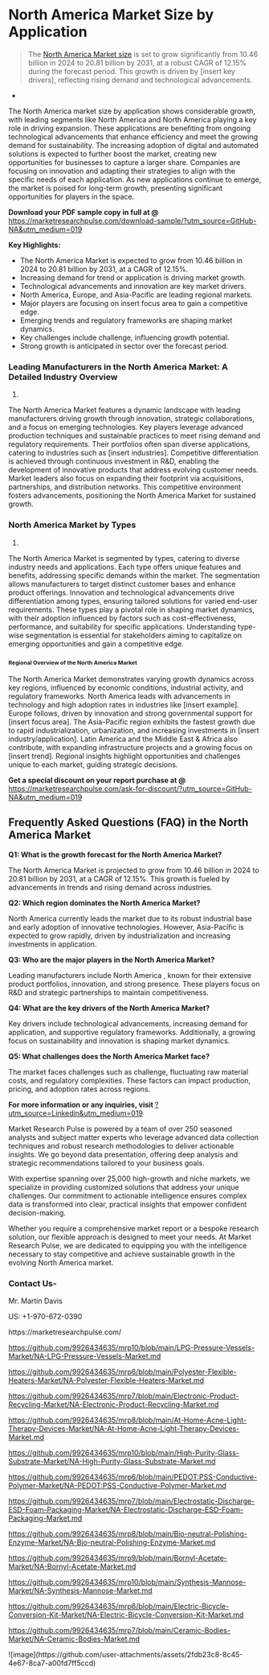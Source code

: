 <h1>North America  Market&nbsp;Size by Application</h1><blockquote><p>The <a href="https://marketresearchpulse.com/download-sample/?utm_source=GitHub-NA&amp;utm_medium=019">North America  Market size</a> is set to grow significantly from 10.46 billion in 2024 to 20.81 billion by 2031, at a robust CAGR of 12.15% during the forecast period. This growth is driven by [insert key drivers], reflecting rising demand and technological advancements.</p></blockquote><ul><li></li></ul><p>The North America  market size by application shows considerable growth, with leading segments like North America  and North America  playing a key role in driving expansion. These applications are benefiting from ongoing technological advancements that enhance efficiency and meet the growing demand for sustainability. The increasing adoption of digital and automated solutions is expected to further boost the market, creating new opportunities for businesses to capture a larger share. Companies are focusing on innovation and adapting their strategies to align with the specific needs of each application. As new applications continue to emerge, the market is poised for long-term growth, presenting significant opportunities for players in the space.</p><p><strong>Download your PDF sample copy in full at @ </strong><a href="https://marketresearchpulse.com/download-sample/?utm_source=GitHub-NA&amp;utm_medium=019">https://marketresearchpulse.com/download-sample/?utm_source=GitHub-NA&amp;utm_medium=019</a></p><p><strong>Key Highlights: </strong></p><ul><li>The North America  Market is expected to grow from 10.46 billion in 2024 to 20.81 billion by 2031, at a CAGR of 12.15%.</li><li>Increasing demand for trend or application is driving market growth.</li><li>Technological advancements and innovation are key market drivers.</li><li>North America, Europe, and Asia-Pacific are leading regional markets.</li><li>Major players are focusing on insert focus area to gain a competitive edge.</li><li>Emerging trends and regulatory frameworks are shaping market dynamics.</li><li>Key challenges include challenge, influencing growth potential.</li><li>Strong growth is anticipated in sector over the forecast period.</li></ul><h3>Leading Manufacturers in the North America  Market: A Detailed Industry Overview</h3><ol><li></li></ol><div class="flex max-w-full flex-col flex-grow"><div class="min-h-8 text-message flex w-full flex-col items-end gap-2 whitespace-normal break-words [.text-message+&amp;]:mt-5" dir="auto" data-message-author-role="assistant" data-message-id="fd8432e4-4910-450d-b182-61b7bfb0a01f" data-message-model-slug="gpt-4o"><div class="flex w-full flex-col gap-1 empty:hidden first:pt-[3px]"><div class="markdown prose w-full break-words dark:prose-invert light"><p>The North America  Market features a dynamic landscape with leading manufacturers driving growth through innovation, strategic collaborations, and a focus on emerging technologies. Key players leverage advanced production techniques and sustainable practices to meet rising demand and regulatory requirements. Their portfolios often span diverse applications, catering to industries such as [insert industries]. Competitive differentiation is achieved through continuous investment in R&amp;D, enabling the development of innovative products that address evolving customer needs. Market leaders also focus on expanding their footprint via acquisitions, partnerships, and distribution networks. This competitive environment fosters advancements, positioning the North America  Market for sustained growth.</p></div></div></div></div><h3>North America  Market by Types</h3><ol><li></li></ol><div class="flex max-w-full flex-col flex-grow"><div class="min-h-8 text-message flex w-full flex-col items-end gap-2 whitespace-normal break-words [.text-message+&amp;]:mt-5" dir="auto" data-message-author-role="assistant" data-message-id="084470be-0bb7-4664-bddf-5156b4f41249" data-message-model-slug="gpt-4o-mini"><div class="flex w-full flex-col gap-1 empty:hidden first:pt-[3px]"><div class="markdown prose w-full break-words dark:prose-invert light"><p>The North America  Market is segmented by types, catering to diverse industry needs and applications. Each type offers unique features and benefits, addressing specific demands within the market. The segmentation allows manufacturers to target distinct customer bases and enhance product offerings. Innovation and technological advancements drive differentiation among types, ensuring tailored solutions for varied end-user requirements. These types play a pivotal role in shaping market dynamics, with their adoption influenced by factors such as cost-effectiveness, performance, and suitability for specific applications. Understanding type-wise segmentation is essential for stakeholders aiming to capitalize on emerging opportunities and gain a competitive edge.</p></div></div></div></div><h3><span style="font-size: 11px;">Regional Overview of the North America  Market</span></h3><div class="flex max-w-full flex-col flex-grow"><div class="min-h-8 text-message flex w-full flex-col items-end gap-2 whitespace-normal break-words [.text-message+&amp;]:mt-5" dir="auto" data-message-author-role="assistant" data-message-id="e9038762-ce64-4e30-91c9-9bd413514231" data-message-model-slug="gpt-4o-mini"><div class="flex w-full flex-col gap-1 empty:hidden first:pt-[3px]"><div class="markdown prose w-full break-words dark:prose-invert light"><p>The North America  Market demonstrates varying growth dynamics across key regions, influenced by economic conditions, industrial activity, and regulatory frameworks. North America leads with advancements in technology and high adoption rates in industries like [insert example]. Europe follows, driven by innovation and strong governmental support for [insert focus area]. The Asia-Pacific region exhibits the fastest growth due to rapid industrialization, urbanization, and increasing investments in [insert industry/application]. Latin America and the Middle East &amp; Africa also contribute, with expanding infrastructure projects and a growing focus on [insert trend]. Regional insights highlight opportunities and challenges unique to each market, guiding strategic decisions.</p></div></div></div></div><p><strong>Get a special discount on your report purchase at @ </strong><a href="https://marketresearchpulse.com/ask-for-discount/?utm_source=GitHub-NA&amp;utm_medium=019">https://marketresearchpulse.com/ask-for-discount/?utm_source=GitHub-NA&amp;utm_medium=019</a></p><h2>Frequently Asked Questions (FAQ) in the North America  Market</h2><p><strong>Q1: What is the growth forecast for the North America  Market?</strong></p><p>The North America  Market is projected to grow from 10.46 billion in 2024 to 20.81 billion by 2031, at a CAGR of 12.15%. This growth is fueled by advancements in trends and rising demand across industries.</p><p><strong>Q2: Which region dominates the North America  Market?</strong></p><p>North America currently leads the market due to its robust industrial base and early adoption of innovative technologies. However, Asia-Pacific is expected to grow rapidly, driven by industrialization and increasing investments in application.</p><p><strong>Q3: Who are the major players in the North America  Market?</strong></p><p>Leading manufacturers include North America , known for their extensive product portfolios, innovation, and strong presence. These players focus on R&amp;D and strategic partnerships to maintain competitiveness.</p><p><strong>Q4: What are the key drivers of the North America  Market?</strong></p><p>Key drivers include technological advancements, increasing demand for application, and supportive regulatory frameworks. Additionally, a growing focus on sustainability and innovation is shaping market dynamics.</p><p><strong>Q5: What challenges does the North America  Market face?</strong></p><p>The market faces challenges such as challenge, fluctuating raw material costs, and regulatory complexities. These factors can impact production, pricing, and adoption rates across regions.</p><p><strong>For more information or any inquiries, visit&nbsp;</strong><a href="?utm_source=Linkedin&utm_medium=019">?utm_source=Linkedin&utm_medium=019</a></p><p>Market Research Pulse is powered by a team of over 250 seasoned analysts and subject matter experts who leverage advanced data collection techniques and robust research methodologies to deliver actionable insights. We go beyond data presentation, offering deep analysis and strategic recommendations tailored to your business goals.</p><p>With expertise spanning over 25,000 high-growth and niche markets, we specialize in providing customized solutions that address your unique challenges. Our commitment to actionable intelligence ensures complex data is transformed into clear, practical insights that empower confident decision-making.</p><p>Whether you require a comprehensive market report or a bespoke research solution, our flexible approach is designed to meet your needs. At Market Research Pulse, we are dedicated to equipping you with the intelligence necessary to stay competitive and achieve sustainable growth in the evolving North America  market.</p><h3><strong>Contact Us-</strong></h3><p>Mr. Martin Davis</p><p>US: +1-970-672-0390</p><p>https://marketresearchpulse.com/</p><p><a href="https://github.com/9926434635/mrp10/blob/main/LPG-Pressure-Vessels-Market/NA-LPG-Pressure-Vessels-Market.md">https://github.com/9926434635/mrp10/blob/main/LPG-Pressure-Vessels-Market/NA-LPG-Pressure-Vessels-Market.md</a></p><p><a href="https://github.com/9926434635/mrp6/blob/main/Polyester-Flexible-Heaters-Market/NA-Polyester-Flexible-Heaters-Market.md">https://github.com/9926434635/mrp6/blob/main/Polyester-Flexible-Heaters-Market/NA-Polyester-Flexible-Heaters-Market.md</a></p><p><a href="https://github.com/9926434635/mrp7/blob/main/Electronic-Product-Recycling-Market/NA-Electronic-Product-Recycling-Market.md">https://github.com/9926434635/mrp7/blob/main/Electronic-Product-Recycling-Market/NA-Electronic-Product-Recycling-Market.md</a></p><p><a href="https://github.com/9926434635/mrp8/blob/main/At-Home-Acne-Light-Therapy-Devices-Market/NA-At-Home-Acne-Light-Therapy-Devices-Market.md">https://github.com/9926434635/mrp8/blob/main/At-Home-Acne-Light-Therapy-Devices-Market/NA-At-Home-Acne-Light-Therapy-Devices-Market.md</a></p><p><a href="https://github.com/9926434635/mrp10/blob/main/High-Purity-Glass-Substrate-Market/NA-High-Purity-Glass-Substrate-Market.md">https://github.com/9926434635/mrp10/blob/main/High-Purity-Glass-Substrate-Market/NA-High-Purity-Glass-Substrate-Market.md</a></p><p><a href="https://github.com/9926434635/mrp6/blob/main/PEDOT:PSS-Conductive-Polymer-Market/NA-PEDOT:PSS-Conductive-Polymer-Market.md">https://github.com/9926434635/mrp6/blob/main/PEDOT:PSS-Conductive-Polymer-Market/NA-PEDOT:PSS-Conductive-Polymer-Market.md</a></p><p><a href="https://github.com/9926434635/mrp7/blob/main/Electrostatic-Discharge-ESD-Foam-Packaging-Market/NA-Electrostatic-Discharge-ESD-Foam-Packaging-Market.md">https://github.com/9926434635/mrp7/blob/main/Electrostatic-Discharge-ESD-Foam-Packaging-Market/NA-Electrostatic-Discharge-ESD-Foam-Packaging-Market.md</a></p><p><a href="https://github.com/9926434635/mrp8/blob/main/Bio-neutral-Polishing-Enzyme-Market/NA-Bio-neutral-Polishing-Enzyme-Market.md">https://github.com/9926434635/mrp8/blob/main/Bio-neutral-Polishing-Enzyme-Market/NA-Bio-neutral-Polishing-Enzyme-Market.md</a></p><p><a href="https://github.com/9926434635/mrp9/blob/main/Bornyl-Acetate-Market/NA-Bornyl-Acetate-Market.md">https://github.com/9926434635/mrp9/blob/main/Bornyl-Acetate-Market/NA-Bornyl-Acetate-Market.md</a></p><p><a href="https://github.com/9926434635/mrp10/blob/main/Synthesis-Mannose-Market/NA-Synthesis-Mannose-Market.md">https://github.com/9926434635/mrp10/blob/main/Synthesis-Mannose-Market/NA-Synthesis-Mannose-Market.md</a></p><p><a href="https://github.com/9926434635/mrp6/blob/main/Electric-Bicycle-Conversion-Kit-Market/NA-Electric-Bicycle-Conversion-Kit-Market.md">https://github.com/9926434635/mrp6/blob/main/Electric-Bicycle-Conversion-Kit-Market/NA-Electric-Bicycle-Conversion-Kit-Market.md</a></p><p><a href="https://github.com/9926434635/mrp7/blob/main/Ceramic-Bodies-Market/NA-Ceramic-Bodies-Market.md">https://github.com/9926434635/mrp7/blob/main/Ceramic-Bodies-Market/NA-Ceramic-Bodies-Market.md</a></p>
![image](https://github.com/user-attachments/assets/2fdb23c8-8c45-4e67-8ca7-a00fd7ff5ccd)
